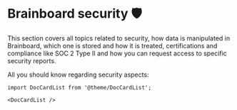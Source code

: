 # Brainboard security 🛡️

This section covers all topics related to security, how data is manipulated in Brainboard, which one is stored and how it is treated, certifications and compliance like SOC 2 Type II and how you can request access to specific security reports.

All you should know regarding security aspects:

```mdx-code-block
import DocCardList from '@theme/DocCardList';

<DocCardList />
```
